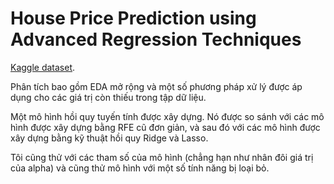 # House Price Prediction using Advanced Regression Techniques

[Kaggle dataset](https://www.kaggle.com/c/house-prices-advanced-regression-techniques/overview). 

Phân tích bao gồm EDA mở rộng và một số phương pháp xử lý được áp dụng cho các giá trị còn thiếu trong tập dữ liệu.

Một mô hình hồi quy tuyến tính được xây dựng. Nó được so sánh với các mô hình được xây dựng bằng RFE cũ đơn giản, và sau đó với các mô hình được xây dựng bằng kỹ thuật hồi quy Ridge và Lasso.

Tôi cũng thử với các tham số của mô hình (chẳng hạn như nhân đôi giá trị của alpha) và cũng thử mô hình với một số tính năng bị loại bỏ.
